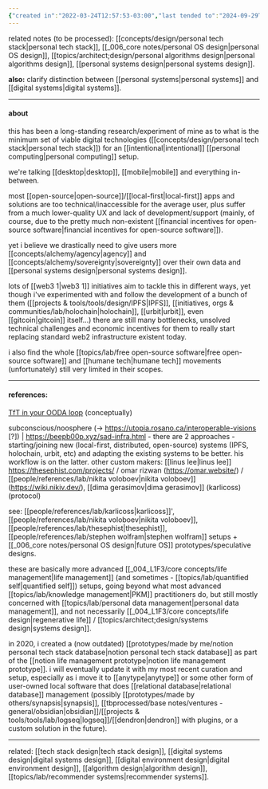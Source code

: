```yaml
---
{"created in":"2022-03-24T12:57:53-03:00","last tended to":"2024-09-29T14:43:33-03:00","aliases":["minimum viable intentional tech stack setup","minimum viable intentional personal operations setup","intentional digital systems setup","minimum viable intentional digital setup","self-management tech setup","minimum viable intentional personal systems setup"],"tags":["experiment","🌿","design","player","lab"],"dg-publish":true,"notestage":["🌿"],"permalink":"/experiments/made-by-me/design/minimum-viable-intentional-personal-systems-setup/","dgPassFrontmatter":true,"created":"2022-03-24T12:57:53.053-03:00","updated":"2024-10-12T18:40:04.398-03:00"}
---
```


related notes (to be processed): [[concepts/design/personal tech stack\|personal tech stack]], [[_006_core notes/personal OS design\|personal OS design]], [[topics/architect;design/personal algorithms design\|personal algorithms design]], [[personal systems design\|personal systems design]].

**also:** clarify distinction between [[personal systems\|personal systems]] and [[digital systems\|digital systems]].

---
#### about

this has been a long-standing research/experiment of mine as to what is the minimum set of viable digital technologies ([[concepts/design/personal tech stack\|personal tech stack]]) for an [[intentional\|intentional]] [[personal computing\|personal computing]] setup.

we're talking [[desktop\|desktop]], [[mobile\|mobile]] and everything in-between.

most [[open-source\|open-source]]/[[local-first\|local-first]] apps and solutions are too technical/inaccessible for the average user, plus suffer from a much lower-quality UX and lack of development/support (mainly, of course, due to the pretty much non-existent [[financial incentives for open-source software\|financial incentives for open-source software]]).

yet i believe we drastically need to give users more [[concepts/alchemy/agency\|agency]] and [[concepts/alchemy/sovereignty\|sovereignty]] over their own data and [[personal systems design\|personal systems design]].

lots of [[web3 1\|web3 1]] initiatives aim to tackle this in different ways, yet though i've experimented with and follow the development of a bunch of them ([[projects & tools/tools/design/IPFS\|IPFS]], [[initiatives, orgs & communities/lab/holochain\|holochain]], [[urbit\|urbit]], even [[gitcoin\|gitcoin]] itself...) there are still many bottlenecks, unsolved technical challenges and economic incentives for them to really start replacing standard web2 infrastructure existent today.

i also find the whole [[topics/lab/free open-source software\|free open-source software]] and [[humane tech\|humane tech]] movements (unfortunately) still very limited in their scopes.

---
#### references:

[TfT in your OODA loop](https://subconscious.substack.com/p/tools-for-thought-in-your-ooda-loop) (conceptually)

subconscious/noosphere (-> https://utopia.rosano.ca/interoperable-visions [?]) | https://beepb00p.xyz/sad-infra.html - there are 2 approaches - starting/joining new (local-first, distributed, open-source) systems (IPFS, holochain, urbit, etc) and adapting the existing systems to be better. his workflow is on the latter. other custom makers: [[linus lee\|linus lee]] https://thesephist.com/projects/ / omar rizwan (https://omar.website/) / [[people/references/lab/nikita voloboev\|nikita voloboev]] (https://wiki.nikiv.dev/), [[dima gerasimov\|dima gerasimov]] (karlicoss) (protocol)

see: [[people/references/lab/karlicoss\|karlicoss]]', [[people/references/lab/nikita voloboev\|nikita voloboev]], [[people/references/lab/thesephist\|thesephist]], [[people/references/lab/stephen wolfram\|stephen wolfram]] setups + [[_006_core notes/personal OS design\|future OS]] prototypes/speculative designs.

these are basically more advanced [[_004_L1F3/core concepts/life management\|life management]] (and sometimes - [[topics/lab/quantified self\|quantified self]]) setups, going beyond what most advanced [[topics/lab/knowledge management\|PKM]] practitioners do, but still mostly concerned with [[topics/lab/personal data management\|personal data management]], and not necessarily [[_004_L1F3/core concepts/life design\|regenerative life]] / [[topics/architect;design/systems design\|systems design]].

in 2020, i created a (now outdated) [[prototypes/made by me/notion personal tech stack database\|notion personal tech stack database]] as part of the [[notion life management prototype\|notion life management prototype]]. i will eventually update it with my most recent curation and setup, especially as i move it to [[anytype\|anytype]] or some other form of user-owned local software that does [[relational database\|relational database]] management (possibly [[prototypes/made by others/synapsis\|synapsis]], [[tbprocessed/base notes/ventures - general/obsidian\|obsidian]]/[[projects & tools/tools/lab/logseq\|logseq]]/[[dendron\|dendron]] with plugins, or a custom solution in the future).

---

related: [[tech stack design\|tech stack design]], [[digital systems design\|digital systems design]], [[digital environment design\|digital environment design]], [[algorithm design\|algorithm design]], [[topics/lab/recommender systems\|recommender systems]].